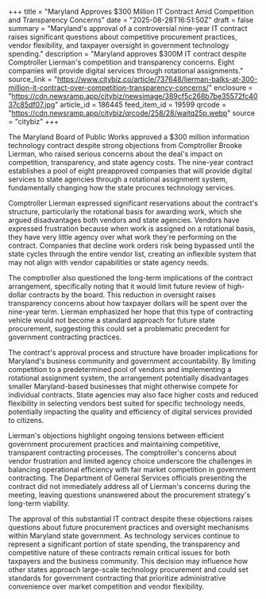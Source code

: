 +++
title = "Maryland Approves $300 Million IT Contract Amid Competition and Transparency Concerns"
date = "2025-08-28T16:51:50Z"
draft = false
summary = "Maryland's approval of a controversial nine-year IT contract raises significant questions about competitive procurement practices, vendor flexibility, and taxpayer oversight in government technology spending."
description = "Maryland approves $300M IT contract despite Comptroller Lierman's competition and transparency concerns. Eight companies will provide digital services through rotational assignments."
source_link = "https://www.citybiz.co/article/737648/lierman-balks-at-300-million-it-contract-over-competition-transparency-concerns/"
enclosure = "https://cdn.newsramp.app/citybiz/newsimage/389cf5c268b7be35572fc4037c85df07.jpg"
article_id = 186445
feed_item_id = 19599
qrcode = "https://cdn.newsramp.app/citybiz/qrcode/258/28/waitq25p.webp"
source = "citybiz"
+++

<p>The Maryland Board of Public Works approved a $300 million information technology contract despite strong objections from Comptroller Brooke Lierman, who raised serious concerns about the deal's impact on competition, transparency, and state agency costs. The nine-year contract establishes a pool of eight preapproved companies that will provide digital services to state agencies through a rotational assignment system, fundamentally changing how the state procures technology services.</p><p>Comptroller Lierman expressed significant reservations about the contract's structure, particularly the rotational basis for awarding work, which she argued disadvantages both vendors and state agencies. Vendors have expressed frustration because when work is assigned on a rotational basis, they have very little agency over what work they're performing on the contract. Companies that decline work orders risk being bypassed until the state cycles through the entire vendor list, creating an inflexible system that may not align with vendor capabilities or state agency needs.</p><p>The comptroller also questioned the long-term implications of the contract arrangement, specifically noting that it would limit future review of high-dollar contracts by the board. This reduction in oversight raises transparency concerns about how taxpayer dollars will be spent over the nine-year term. Lierman emphasized her hope that this type of contracting vehicle would not become a standard approach for future state procurement, suggesting this could set a problematic precedent for government contracting practices.</p><p>The contract's approval process and structure have broader implications for Maryland's business community and government accountability. By limiting competition to a predetermined pool of vendors and implementing a rotational assignment system, the arrangement potentially disadvantages smaller Maryland-based businesses that might otherwise compete for individual contracts. State agencies may also face higher costs and reduced flexibility in selecting vendors best suited for specific technology needs, potentially impacting the quality and efficiency of digital services provided to citizens.</p><p>Lierman's objections highlight ongoing tensions between efficient government procurement practices and maintaining competitive, transparent contracting processes. The comptroller's concerns about vendor frustration and limited agency choice underscore the challenges in balancing operational efficiency with fair market competition in government contracting. The Department of General Services officials presenting the contract did not immediately address all of Lierman's concerns during the meeting, leaving questions unanswered about the procurement strategy's long-term viability.</p><p>The approval of this substantial IT contract despite these objections raises questions about future procurement practices and oversight mechanisms within Maryland state government. As technology services continue to represent a significant portion of state spending, the transparency and competitive nature of these contracts remain critical issues for both taxpayers and the business community. This decision may influence how other states approach large-scale technology procurement and could set standards for government contracting that prioritize administrative convenience over market competition and vendor flexibility.</p>